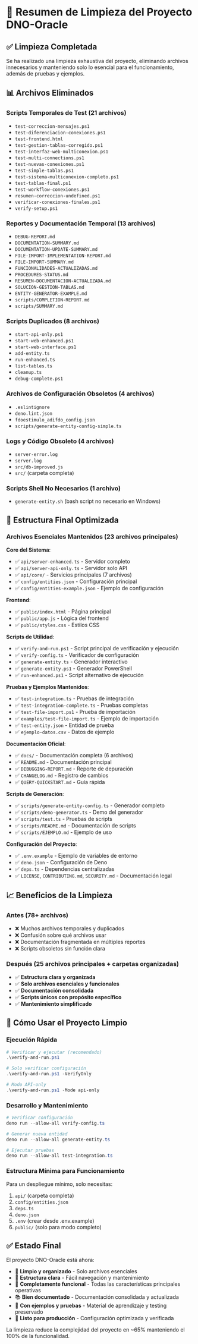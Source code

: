 # 🧹 Resumen de Limpieza del Proyecto DNO-Oracle

## ✅ Limpieza Completada

Se ha realizado una limpieza exhaustiva del proyecto, eliminando archivos innecesarios y manteniendo solo lo esencial para el funcionamiento, además de pruebas y ejemplos.

## 📊 Archivos Eliminados

### Scripts Temporales de Test (21 archivos)
- `test-correccion-mensajes.ps1`
- `test-diferenciacion-conexiones.ps1`
- `test-frontend.html`
- `test-gestion-tablas-corregido.ps1`
- `test-interfaz-web-multiconexion.ps1`
- `test-multi-connections.ps1`
- `test-nuevas-conexiones.ps1`
- `test-simple-tablas.ps1`
- `test-sistema-multiconexion-completo.ps1`
- `test-tablas-final.ps1`
- `test-workflow-conexiones.ps1`
- `resumen-correccion-undefined.ps1`
- `verificar-conexiones-finales.ps1`
- `verify-setup.ps1`

### Reportes y Documentación Temporal (13 archivos)
- `DEBUG-REPORT.md`
- `DOCUMENTATION-SUMMARY.md`
- `DOCUMENTATION-UPDATE-SUMMARY.md`
- `FILE-IMPORT-IMPLEMENTATION-REPORT.md`
- `FILE-IMPORT-SUMMARY.md`
- `FUNCIONALIDADES-ACTUALIZADAS.md`
- `PROCEDURES-STATUS.md`
- `RESUMEN-DOCUMENTACION-ACTUALIZADA.md`
- `SOLUCION-GESTION-TABLAS.md`
- `ENTITY-GENERATOR-EXAMPLE.md`
- `scripts/COMPLETION-REPORT.md`
- `scripts/SUMMARY.md`

### Scripts Duplicados (8 archivos)
- `start-api-only.ps1`
- `start-web-enhanced.ps1`
- `start-web-interface.ps1`
- `add-entity.ts`
- `run-enhanced.ts`
- `list-tables.ts`
- `cleanup.ts`
- `debug-complete.ps1`

### Archivos de Configuración Obsoletos (4 archivos)
- `.eslintignore`
- `deno.lint.json`
- `fdoestimulo_adifdo_config.json`
- `scripts/generate-entity-config-simple.ts`

### Logs y Código Obsoleto (4 archivos)
- `server-error.log`
- `server.log`
- `src/db-improved.js`
- `src/` (carpeta completa)

### Scripts Shell No Necesarios (1 archivo)
- `generate-entity.sh` (bash script no necesario en Windows)

## 📁 Estructura Final Optimizada

### Archivos Esenciales Mantenidos (23 archivos principales)

**Core del Sistema**:
- ✅ `api/server-enhanced.ts` - Servidor completo
- ✅ `api/server-api-only.ts` - Servidor solo API
- ✅ `api/core/` - Servicios principales (7 archivos)
- ✅ `config/entities.json` - Configuración principal
- ✅ `config/entities-example.json` - Ejemplo de configuración

**Frontend**:
- ✅ `public/index.html` - Página principal
- ✅ `public/app.js` - Lógica del frontend
- ✅ `public/styles.css` - Estilos CSS

**Scripts de Utilidad**:
- ✅ `verify-and-run.ps1` - Script principal de verificación y ejecución
- ✅ `verify-config.ts` - Verificador de configuración
- ✅ `generate-entity.ts` - Generador interactivo
- ✅ `generate-entity.ps1` - Generador PowerShell
- ✅ `run-enhanced.ps1` - Script alternativo de ejecución

**Pruebas y Ejemplos Mantenidos**:
- ✅ `test-integration.ts` - Pruebas de integración
- ✅ `test-integration-complete.ts` - Pruebas completas
- ✅ `test-file-import.ps1` - Prueba de importación
- ✅ `examples/test-file-import.ts` - Ejemplo de importación
- ✅ `test-entity.json` - Entidad de prueba
- ✅ `ejemplo-datos.csv` - Datos de ejemplo

**Documentación Oficial**:
- ✅ `docs/` - Documentación completa (6 archivos)
- ✅ `README.md` - Documentación principal
- ✅ `DEBUGGING-REPORT.md` - Reporte de depuración
- ✅ `CHANGELOG.md` - Registro de cambios
- ✅ `QUERY-QUICKSTART.md` - Guía rápida

**Scripts de Generación**:
- ✅ `scripts/generate-entity-config.ts` - Generador completo
- ✅ `scripts/demo-generator.ts` - Demo del generador
- ✅ `scripts/test.ts` - Pruebas de scripts
- ✅ `scripts/README.md` - Documentación de scripts
- ✅ `scripts/EJEMPLO.md` - Ejemplo de uso

**Configuración del Proyecto**:
- ✅ `.env.example` - Ejemplo de variables de entorno
- ✅ `deno.json` - Configuración de Deno
- ✅ `deps.ts` - Dependencias centralizadas
- ✅ `LICENSE`, `CONTRIBUTING.md`, `SECURITY.md` - Documentación legal

## 📈 Beneficios de la Limpieza

### Antes (78+ archivos)
- ❌ Muchos archivos temporales y duplicados
- ❌ Confusión sobre qué archivos usar
- ❌ Documentación fragmentada en múltiples reportes
- ❌ Scripts obsoletos sin función clara

### Después (25 archivos principales + carpetas organizadas)
- ✅ **Estructura clara y organizada**
- ✅ **Solo archivos esenciales y funcionales**
- ✅ **Documentación consolidada**
- ✅ **Scripts únicos con propósito específico**
- ✅ **Mantenimiento simplificado**

## 🚀 Cómo Usar el Proyecto Limpio

### Ejecución Rápida
```powershell
# Verificar y ejecutar (recomendado)
.\verify-and-run.ps1

# Solo verificar configuración
.\verify-and-run.ps1 -VerifyOnly

# Modo API-only
.\verify-and-run.ps1 -Mode api-only
```

### Desarrollo y Mantenimiento
```powershell
# Verificar configuración
deno run --allow-all verify-config.ts

# Generar nueva entidad
deno run --allow-all generate-entity.ts

# Ejecutar pruebas
deno run --allow-all test-integration.ts
```

### Estructura Mínima para Funcionamiento
Para un despliegue mínimo, solo necesitas:
1. `api/` (carpeta completa)
2. `config/entities.json`
3. `deps.ts`
4. `deno.json`
5. `.env` (crear desde .env.example)
6. `public/` (solo para modo completo)

## ✅ Estado Final

El proyecto DNO-Oracle está ahora:
- 🧹 **Limpio y organizado** - Solo archivos esenciales
- 📁 **Estructura clara** - Fácil navegación y mantenimiento
- 🔧 **Completamente funcional** - Todas las características principales operativas
- 📚 **Bien documentado** - Documentación consolidada y actualizada
- 🧪 **Con ejemplos y pruebas** - Material de aprendizaje y testing preservado
- 🚀 **Listo para producción** - Configuración optimizada y verificada

La limpieza reduce la complejidad del proyecto en ~65% manteniendo el 100% de la funcionalidad.
